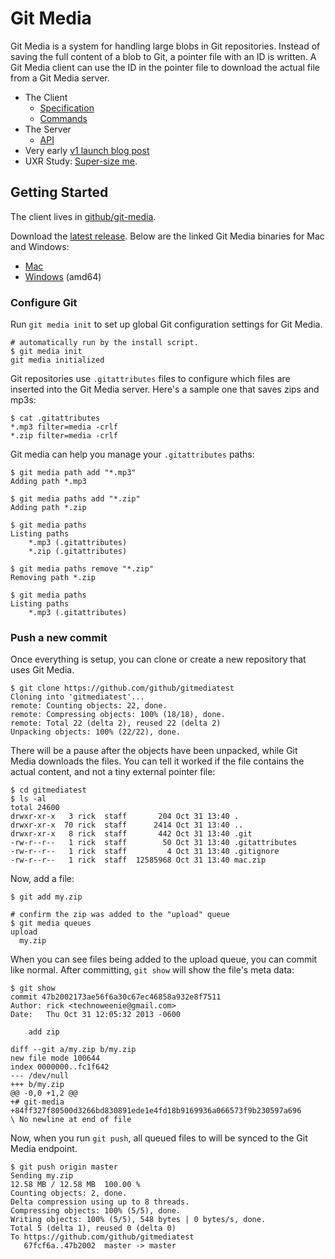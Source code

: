 # Git Media

Git Media is a system for handling large blobs in Git repositories.  Instead of
saving the full content of a blob to Git, a pointer file with an ID is written.
A Git Media client can use the ID in the pointer file to download the actual
file from a Git Media server.

* The Client
  * [Specification](spec.md)
  * [Commands](../man)
* The Server
  * [API](api.md)
* Very early [v1 launch blog post](v1-blog-post.md)
* UXR Study: [Super-size me][ux].

[ux]: http://uxr.githubapp.com/2013/09/24/supersize-me/

## Getting Started

The client lives in [github/git-media](https://github.com/github/git-media).

Download the [latest release](https://github.com/github/git-media/releases/tag/v0.0.1).  Below
are the linked Git Media binaries for Mac and Windows:

* [Mac](https://github.com/github/git-media/releases/download/v0.0.1/git-media-darwin-amd64-v0.0.1.tar.gz)
* [Windows](https://github.com/github/git-media/releases/download/v0.0.1/git-media-windows-amd64-v0.0.1.zip) (amd64)

### Configure Git

Run `git media init` to set up global Git configuration settings for Git Media.

    # automatically run by the install script.
    $ git media init
    git media initialized

Git repositories use `.gitattributes` files to configure which files are inserted into
the Git Media server.  Here's a sample one that saves zips and mp3s:

    $ cat .gitattributes
    *.mp3 filter=media -crlf
    *.zip filter=media -crlf

Git media can help you manage your `.gitattributes` paths:

    $ git media path add "*.mp3"
    Adding path *.mp3

    $ git media paths add "*.zip"
    Adding path *.zip

    $ git media paths
    Listing paths
        *.mp3 (.gitattributes)
        *.zip (.gitattributes)

    $ git media paths remove "*.zip"
    Removing path *.zip

    $ git media paths
    Listing paths
        *.mp3 (.gitattributes)

### Push a new commit

Once everything is setup, you can clone or create a new repository that uses
Git Media.

```
$ git clone https://github.com/github/gitmediatest
Cloning into 'gitmediatest'...
remote: Counting objects: 22, done.
remote: Compressing objects: 100% (18/18), done.
remote: Total 22 (delta 2), reused 22 (delta 2)
Unpacking objects: 100% (22/22), done.
```

There will be a pause after the objects have been unpacked, while Git Media
downloads the files.  You can tell it worked if the file contains the actual
content, and not a tiny external pointer file:

```
$ cd gitmediatest
$ ls -al
total 24600
drwxr-xr-x   3 rick  staff       204 Oct 31 13:40 .
drwxr-xr-x  70 rick  staff      2414 Oct 31 13:40 ..
drwxr-xr-x   8 rick  staff       442 Oct 31 13:40 .git
-rw-r--r--   1 rick  staff        50 Oct 31 13:40 .gitattributes
-rw-r--r--   1 rick  staff         4 Oct 31 13:40 .gitignore
-rw-r--r--   1 rick  staff  12585968 Oct 31 13:40 mac.zip
```

Now, add a file:

```
$ git add my.zip

# confirm the zip was added to the "upload" queue
$ git media queues
upload
  my.zip
```

When you can see files being added to the upload queue, you can commit like
normal.  After committing, `git show` will show the file's meta data:

    $ git show
    commit 47b2002173ae56f6a30c67ec46858a932e8f7511
    Author: rick <technoweenie@gmail.com>
    Date:   Thu Oct 31 12:05:32 2013 -0600

        add zip

    diff --git a/my.zip b/my.zip
    new file mode 100644
    index 0000000..fc1f642
    --- /dev/null
    +++ b/my.zip
    @@ -0,0 +1,2 @@
    +# git-media
    +84ff327f80500d3266bd830891ede1e4fd18b9169936a066573f9b230597a696
    \ No newline at end of file

Now, when you run `git push`, all queued files to will be synced to the
Git Media endpoint.

    $ git push origin master
    Sending my.zip
    12.58 MB / 12.58 MB  100.00 %
    Counting objects: 2, done.
    Delta compression using up to 8 threads.
    Compressing objects: 100% (5/5), done.
    Writing objects: 100% (5/5), 548 bytes | 0 bytes/s, done.
    Total 5 (delta 1), reused 0 (delta 0)
    To https://github.com/github/gitmediatest
       67fcf6a..47b2002  master -> master
